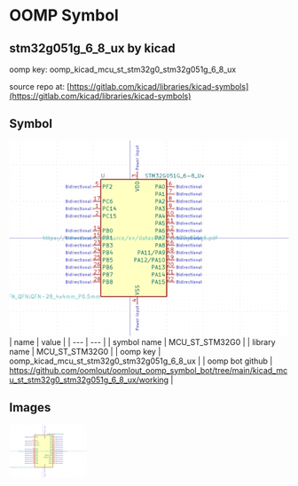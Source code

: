 # OOMP Symbol  
## stm32g051g_6_8_ux  by kicad  
  
oomp key: oomp_kicad_mcu_st_stm32g0_stm32g051g_6_8_ux  
  
source repo at: [https://gitlab.com/kicad/libraries/kicad-symbols](https://gitlab.com/kicad/libraries/kicad-symbols)  
## Symbol  
  
[![working.png](working_600.png)](working.png)  
| name | value | 
| --- | --- | 
| symbol name | MCU_ST_STM32G0 | 
| library name | MCU_ST_STM32G0 | 
| oomp key | oomp_kicad_mcu_st_stm32g0_stm32g051g_6_8_ux | 
| oomp bot github | https://github.com/oomlout/oomlout_oomp_symbol_bot/tree/main/kicad_mcu_st_stm32g0_stm32g051g_6_8_ux/working | 
## Images  
  
[![working.png](working_140.png)](working.png)  
